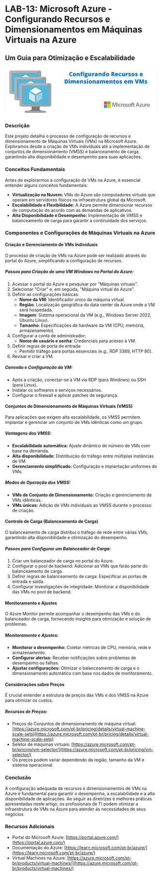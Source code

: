 # LAB-13: Microsoft Azure - Configurando Recursos e Dimensionamentos em Máquinas Virtuais na Azure

## Um Guia para Otimização e Escalabilidade

<img align="center" src="./assets/logo.png" />

### Descrição

Este projeto detalha o processo de configuração de recursos e dimensionamento de Máquinas Virtuais (VMs) na Microsoft Azure. Exploramos desde a criação de VMs individuais até a implementação de conjuntos de dimensionamento (VMSS) e balanceamento de carga, garantindo alta disponibilidade e desempenho para suas aplicações.

### Conceitos Fundamentais

Antes de explorarmos a configuração de VMs na Azure, é essencial entender alguns conceitos fundamentais:

* **Virtualização na Nuvem:** VMs do Azure são computadores virtuais que operam em servidores físicos na infraestrutura global da Microsoft.
* **Escalabilidade e Flexibilidade:** A Azure permite dimensionar recursos de computação de acordo com as demandas de aplicativos.
* **Alta Disponibilidade e Desempenho:** Implementação de VMSS e balanceamento de carga para garantir a continuidade dos serviços.

### Componentes e Configurações de Máquinas Virtuais na Azure

#### Criação e Gerenciamento de VMs Individuais

O processo de criação de VMs na Azure pode ser realizado através do portal do Azure, simplificando a configuração de recursos.

##### Passos para Criação de uma VM Windows no Portal do Azure:

1.  Acessar o portal do Azure e pesquisar por "Máquinas virtuais".
2.  Selecionar "Criar" e, em seguida, "Máquina virtual do Azure".
3.  Definir as configurações básicas:
    * **Nome da VM**: Identificador único da máquina virtual.
    * **Região**: Localização geográfica do data center da Azure onde a VM será hospedada.
    * **Imagem**: Sistema operacional da VM (e.g., Windows Server 2022, Ubuntu Linux).
    * **Tamanho**: Especificações de hardware da VM (CPU, memória, armazenamento).
4.  Configurar a conta de administrador:
    * **Nome de usuário e senha**: Credenciais para acesso à VM.
5.  Definir regras de porta de entrada:
    * Permitir tráfego para portas essenciais (e.g., RDP 3389, HTTP 80).
6.  Revisar e criar a VM.

##### Conexão e Configuração da VM:

* Após a criação, conectar-se à VM via RDP (para Windows) ou SSH (para Linux).
* Instalar os softwares e serviços necessários.
* Configurar o firewall e aplicar patches de segurança.

#### Conjuntos de Dimensionamento de Máquinas Virtuais (VMSS)

Para aplicações que exigem alta escalabilidade, os VMSS permitem implantar e gerenciar um conjunto de VMs idênticas como um grupo.

##### Vantagens dos VMSS:

* **Escalabilidade automática:** Ajuste dinâmico do número de VMs com base na demanda.
* **Alta disponibilidade:** Distribuição do tráfego entre múltiplas instâncias de VM.
* **Gerenciamento simplificado:** Configuração e implantação uniformes de VMs.

##### Modos de Operação dos VMSS:

* **VMs de Conjunto de Dimensionamento:** Criação e gerenciamento de VMs idênticas.
* **VMs únicas:** Adição de VMs individuais ao VMSS durante o processo de criação.

#### Controle de Carga (Balanceamento de Carga)

O balanceamento de carga distribui o tráfego de rede entre várias VMs, garantindo alta disponibilidade e otimização do desempenho.

##### Passos para Configurar um Balanceador de Carga:

1.  Criar um balanceador de carga no portal do Azure.
2.  Configurar o pool de backend: Adicionar as VMs que farão parte do balanceamento de carga.
3.  Definir regras de balanceamento de carga: Especificar as portas de entrada e saída.
4.  Configurar investigações de integridade: Monitorar a disponibilidade das VMs no pool de backend.

#### Monitoramento e Ajustes

O Azure Monitor permite acompanhar o desempenho das VMs e do balanceador de carga, fornecendo insights para otimização e solução de problemas.

##### Monitoramento e Ajustes:

* **Monitorar o desempenho:** Coletar métricas de CPU, memória, rede e armazenamento.
* **Configurar alertas:** Receber notificações sobre problemas de desempenho ou falhas.
* **Ajustar configurações:** Otimizar o balanceamento de carga e o dimensionamento automático com base nos dados de monitoramento.

#### Considerações sobre Preços

É crucial entender a estrutura de preços das VMs e dos VMSS na Azure para otimizar os custos.

##### Recursos de Preços:

* Preços do Conjuntos de dimensionamento de máquina virtual: [https://azure.microsoft.com/pt-br/pricing/details/virtual-machine-scale-sets](https://azure.microsoft.com/pt-br/pricing/details/virtual-machine-scale-sets)
* Seletor de máquinas virtuais: [https://azure.microsoft.com/pt-br/pricing/vm-selector/](https://azure.microsoft.com/pt-br/pricing/vm-selector/)
* Os preços podem variar dependendo da região, tamanho da VM e sistema operacional.

### Conclusão

A configuração adequada de recursos e dimensionamentos de VMs na Azure é fundamental para garantir o desempenho, a escalabilidade e a alta disponibilidade de aplicações. Ao seguir as diretrizes e melhores práticas apresentadas neste artigo, os profissionais de TI podem otimizar a infraestrutura de VMs na Azure para atender às necessidades de seus negócios.

### Recursos Adicionais

* Portal do Microsoft Azure: [https://portal.azure.com/](https://portal.azure.com/)
* Documentação do Azure: [https://learn.microsoft.com/pt-br/azure/](https://learn.microsoft.com/pt-br/azure/)
* Virtual Machines na Azure: [https://azure.microsoft.com/pt-br/products/virtual-machines/](https://azure.microsoft.com/pt-br/products/virtual-machines/)